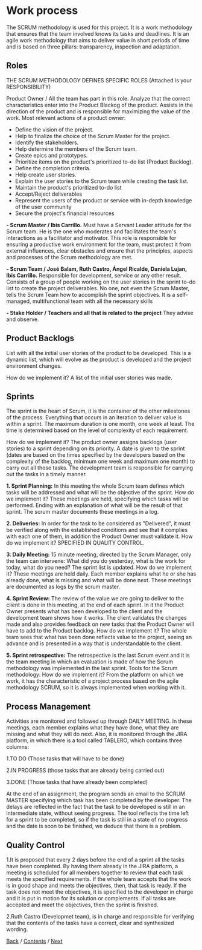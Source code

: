 # Work process

The SCRUM methodology is used for this project. It is a work methodology that ensures that the team involved knows its tasks and deadlines. It is an agile work methodology that aims to deliver value in short periods of time and is based on three pillars: transparency, inspection and adaptation.

## Roles

THE SCRUM METHODOLOGY DEFINES SPECIFIC ROLES (Attached is your RESPONSIBILITY)

Product Owner / All the team has part in this role. Analyze that the correct characteristics enter into the Product Blackog of the product. Assists in the direction of the product and is responsible for maximizing the value of the work. Most relevant actions of a product owner:

+ Define the vision of the project.
+ Help to finalize the choice of the Scrum Master for the project.
+ Identify the stakeholders.
+ Help determine the members of the Scrum team.
+ Create epics and prototypes.
+ Prioritize items on the product's prioritized to-do list (Product Backlog).
+ Define the completion criteria.
+ Help create user stories.
+ Explain the user stories to the Scrum team while creating the task list.
+ Maintain the product's prioritized to-do list
+ Accept/Reject deliverables
+ Represent the users of the product or service with in-depth knowledge of the user community
+ Secure the project's financial resources

**- Scrum Master / Ibis Carrillo.** Must have a Servant Leader attitude for the Scrum team. He is the one who moderates and facilitates the team's interactions as a facilitator and motivator. This role is responsible for ensuring a productive work environment for the team, must protect it from external influences, clear obstacles and ensure that the principles, aspects and processes of the Scrum methodology are met.

**- Scrum Team / José Balam, Ruth Castro, Ángel Ricalde, Daniela Lujan, Ibis Carrillo.** Responsible for development, service or any other result. Consists of a group of people working on the user stories in the sprint to-do list to create the project deliverables. No one, not even the Scrum Master, tells the Scrum Team how to accomplish the sprint objectives. It is a self-managed, multifunctional team with all the necessary skills

**- Stake Holder / Teachers and all that is related to the project** They advise and observe.

## Product Backlogs

List with all the initial user stories of the product to be developed. This is a dynamic list, which will evolve as the product is developed and the project environment changes.

How do we implement it? A list of the initial user stories was made.

## Sprints

The sprint is the heart of Scrum, it is the container of the other milestones of the process. Everything that occurs in an iteration to deliver value is within a sprint. The maximum duration is one month, one week at least. The time is determined based on the level of complexity of each requirement.

How do we implement it? The product owner assigns backlogs (user stories) to a sprint depending on its priority. A date is given to the sprint (dates are based on the times specified by the developers based on the complexity of the backlog, minimum one week and maximum one month) to carry out all those tasks. The development team is responsible for carrying out the tasks in a timely manner.

**1. Sprint Planning:** In this meeting the whole Scrum team defines which tasks will be addressed and what will be the objective of the sprint. How do we implement it? These meetings are held, specifying which tasks will be performed. Ending with an explanation of what will be the result of that sprint. The scrum master documents these meetings in a log.

**2. Deliveries:** In order for the task to be considered as "Delivered", it must be verified along with the established conditions and see that it complies with each one of them, in addition the Product Owner must validate it. How do we implement it? SPECIFIED IN QUALITY CONTROL.

**3. Daily Meeting:** 15 minute meeting, directed by the Scrum Manager, only the team can intervene: What did you do yesterday, what is the work for today, what do you need? The sprint list is updated. How do we implement it? These meetings are held daily. Each member explains what he or she has already done, what is missing and what will be done next. These meetings are documented as logs by the scrum master.

**4. Sprint Review:** The review of the value we are going to deliver to the client is done in this meeting, at the end of each sprint. In it the Product Owner presents what has been developed to the client and the development team shows how it works. The client validates the changes made and also provides feedback on new tasks that the Product Owner will have to add to the Product backlog. How do we implement it? The whole team sees that what has been done reflects value to the project, seeing an advance and is presented in a way that is understandable to the client.

**5. Sprint retrospective:** The retrospective is the last Scrum event and it is the team meeting in which an evaluation is made of how the Scrum methodology was implemented in the last sprint. Tools for the Scrum methodology: How do we implement it? From the platform on which we work, it has the characteristic of a project process based on the agile methodology SCRUM, so it is always implemented when working with it.

## Process Management

Activities are monitored and followed up through DAILY MEETING. In these meetings, each member explains what they have done, what they are missing and what they will do next. Also, it is monitored through the JIRA platform, in which there is a tool called TABLERO, which contains three columns:

   1.TO DO (Those tasks that will have to be done)
  
   2.IN PROGRESS (those tasks that are already being carried out)
  
   3.DONE (Those tasks that have already been completed)
  
At the end of an assignment, the program sends an email to the SCRUM MASTER specifying which task has been completed by the developer. The delays are reflected in the fact that the task to be developed is still in an intermediate state, without seeing progress. The tool reflects the time left for a sprint to be completed, so if the task is still in a state of no progress and the date is soon to be finished, we deduce that there is a problem.

## Quality Control

1.It is proposed that every 2 days before the end of a sprint all the tasks have been completed. By having them already in the JIRA platform, a meeting is scheduled for all members together to review that each task meets the specified requirements. If the whole team accepts that the work is in good shape and meets the objectives, then, that task is ready. If the task does not meet the objectives, it is specified to the developer in charge and it is put in motion for its solution or complements. If all tasks are accepted and meet the objectives, then the sprint is finished.

2.Ruth Castro (Developmet team), is in charge and responsible for verifying that the contents of the tasks have a correct, clear and synthesized wording.

[Back](https://github.com/DanielaLujanTrejo/Methods-of-organization-/blob/main/Documentation/3.%20User%20Stories%20and%20non-functional%20requirements.md#user-stories-and-requirements) / [Contents](https://github.com/DanielaLujanTrejo/Methods-of-organization-/blob/main/README.md#contents-scroll) / [Next](https://github.com/DanielaLujanTrejo/Methods-of-organization-/blob/main/Documentation/5.%20Logbook.md#logbook)
